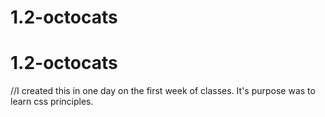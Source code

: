 # 1.2-octocats
# 1.2-octocats

//I created this in one day on the first week of classes. It's purpose was to learn css principles.
